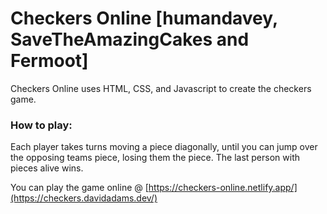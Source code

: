 # Checkers Online [humandavey, SaveTheAmazingCakes and Fermoot]

Checkers Online uses HTML, CSS, and Javascript to create the checkers game.

### How to play:

Each player takes turns moving a piece diagonally, until you can jump over the opposing teams piece, losing them the piece. The last person with pieces alive wins.

You can play the game online @ [https://checkers-online.netlify.app/](https://checkers.davidadams.dev/)
